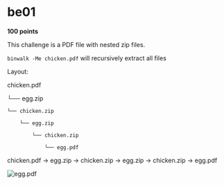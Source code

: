 # be01
 **100 points**

This challenge is a PDF file with nested zip files.

`binwalk -Me chicken.pdf` will recursively extract all files

Layout:

chicken.pdf

└── egg.zip

    └── chicken.zip

        └── egg.zip

            └── chicken.zip

                └── egg.pdf

chicken.pdf -> egg.zip -> chicken.zip -> egg.zip -> chicken.zip -> egg.pdf

![egg.pdf]("https://i.imgur.com/7N83CBD.png")
